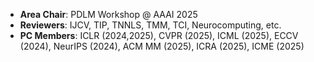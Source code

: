 - **Area Chair**: PDLM Workshop @ AAAI 2025
- **Reviewers**: IJCV, TIP, TNNLS, TMM, TCI, Neurocomputing, etc.
- **PC Members**: ICLR (2024,2025), CVPR (2025), ICML (2025), ECCV (2024), NeurIPS (2024), ACM MM (2025), ICRA (2025), ICME (2025)
